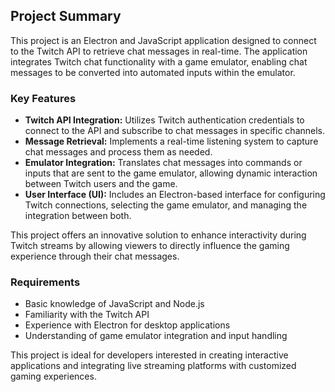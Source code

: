 ## Project Summary

This project is an Electron and JavaScript application designed to connect to the Twitch API to retrieve chat messages in real-time. The application integrates Twitch chat functionality with a game emulator, enabling chat messages to be converted into automated inputs within the emulator.

### Key Features

- **Twitch API Integration:** Utilizes Twitch authentication credentials to connect to the API and subscribe to chat messages in specific channels.
- **Message Retrieval:** Implements a real-time listening system to capture chat messages and process them as needed.
- **Emulator Integration:** Translates chat messages into commands or inputs that are sent to the game emulator, allowing dynamic interaction between Twitch users and the game.
- **User Interface (UI):** Includes an Electron-based interface for configuring Twitch connections, selecting the game emulator, and managing the integration between both.

This project offers an innovative solution to enhance interactivity during Twitch streams by allowing viewers to directly influence the gaming experience through their chat messages.

### Requirements

- Basic knowledge of JavaScript and Node.js
- Familiarity with the Twitch API
- Experience with Electron for desktop applications
- Understanding of game emulator integration and input handling

This project is ideal for developers interested in creating interactive applications and integrating live streaming platforms with customized gaming experiences.


